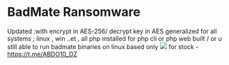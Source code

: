 # BadMate Ransomware
Updated :with encrypt in AES-256/ decrypt key in AES 
generalized for all systems ; linux , win ..et , all php installed for php cli or php web built 
/ or u still able to run badmate binaries on linux based only 
<img src="https://i.imgur.com/Qo6DoJY.png">
for stock - https://t.me/ABDO10_DZ
